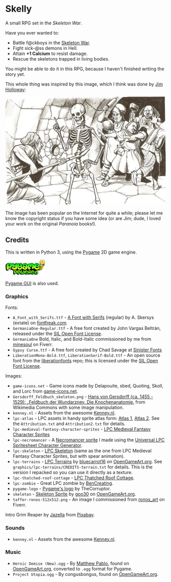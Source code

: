 # Skelly

A small RPG set in the _Skeleton War_.

Have you ever wanted to:

* Battle f@ckboys in the [Skeleton War](https://knowyourmeme.com/memes/events/skeleton-war).
* Fight sick-@ss demons in Hell.
* Attain **+1 Calcium** to resist damage.
* Rescue the skeletons trapped in living bodies.

You might be able to do it in this RPG, because I haven't finished writing the
story yet.

This whole thing was inspired by this image, which I think was done by
[Jim Holloway](https://en.wikipedia.org/wiki/Jim_Holloway_(artist)):

![First of all, you're being a dick right now.](graphics/youre-being-a-dick.png)

The image has been popular on the Internet for quite a while; please let me
know the copyright status if you have some idea (or are Jim; dude, I loved
your work on the original _Paranoia_ books!).

## Credits

This is written in Python 3, using the [Pygame](https://www.pygame.org/) 2D game
engine.

![Powered by Pygame](graphics/pygame-logo.png)

[Pygame GUI](https://pygame-gui.readthedocs.io/en/latest/index.html) is also
used.

### Graphics

Fonts:

* `A_Font_with_Serifs.ttf` -
  [A Font with Serifs](https://www.fontfreak.com/font_A-Font-With-Serifs.htm)
  (regular) by A. Skersys (extate) on
  [fontfreak.com](https://www.fontfreak.com/).
* `GermaniaOne-Regular.ttf` - A free font created by John Vargas Beltrán,
  released under the
  [SIL Open Font License](http://scripts.sil.org/OFL).
* `GermaniaOne` Bold, Italic, and Bold-Italic commissioned by me from
  [minesoul](https://www.fiverr.com/minesoul) on Fiverr.
* `Gypsy Curse.ttf` - A free font created by Chad Savage at
  [Sinister Fonts](https://www.sinisterfonts.com/)
* `LiberationMono-Bold.ttf`, `LiberationSerif-Bold.ttf` - An open source font
  from the
  [liberationfonts](https://github.com/liberationfonts/liberation-fonts) repo;
  this is licensed under the
  [SIL Open Font License](https://github.com/liberationfonts/liberation-fonts/blob/master/LICENSE).

Images:

* `game-icons.net` - Game icons made by Delapouite, sbed, Quoting, Skoll, and
  Lorc from [game-icons.net](https://game-icons.net/).
* `Gersdorff_Feldbuch_skeleton.png` -
  [Hans von Gersdorff (ca. 1455 - 1529): „Feldbuch der Wundarzney, Die Knochenanatomie.](https://commons.wikimedia.org/wiki/Skeleton#/media/File:Gersdorff_Feldbuch_skeleton.jpg)
  from Wikimedia Commons with some image manipulation.
* `kenney.nl` - Assets from the awesome [Kenney.nl](https://www.kenney.nl/).
* `lpc-atlas` - LPC assets in handy sprite atlas form:
  [Atlas 1](https://opengameart.org/content/lpc-tile-atlas),
  [Atlas 2](https://opengameart.org/content/lpc-tile-atlas2). See the
  `Attribution.txt` and `Attribution2.txt` for details.
* `lpc-medieval-fantasy-character-sprites` -
  [LPC Medieval Fantasy Character Sprites](https://opengameart.org/content/lpc-medieval-fantasy-character-sprites)
* `lpc-necromancer` - A
  [Necromancer sprite](https://opengameart.org/content/lpc-necromancer-sprite)
  I made using the
  [Universal LPC Spritesheet Character Generator](http://gaurav.munjal.us/Universal-LPC-Spritesheet-Character-Generator/).
* `lpc-skeleton` -
  [LPC Skeleton](https://opengameart.org/content/lpc-skeleton) (same as the
  one from LPC Medieval Fantasy Character Sprites, but with spear animation).
* `lpc-terrains` - [LPC Terrains](https://opengameart.org/content/lpc-terrains)
  by [bluecarrot16](https://opengameart.org/users/bluecarrot16) on
  [OpenGameArt.org](https://opengameart.org/). See
  `graphics/lpc-terrains/CREDITS-terrain.txt` for details. This is the version
  I repacked so you can use it directly as a texture.
* `lpc-thatched-roof-cottage` -
  [LPC Thatched Roof Cottage](https://opengameart.org/content/lpc-thatched-roof-cottage).
* `lpc-zombie` - Great LPC zombie by
  [BenCreating](https://opengameart.org/content/lpc-zombie).
* `pygame-logo` - [Pygame's logo](https://www.pygame.org/docs/logos.html) by
  TheCorruptor.
* `skeleton` -
  [Skeleton Sprite](https://opengameart.org/content/skeleton-sprite) by
  [goo30](https://opengameart.org/users/goo30) on
  [OpenGameArt.org](https://opengameart.org/).
* `taffer-ronos-512x512.png` - An image I commissioned from
  [ronos_art](https://www.fiverr.com/ronos_art) on Fiverr.

Intro Grim Reaper by
[Jazella](https://pixabay.com/users/jazella-1930366/?utm_source=link-attribution&amp;utm_medium=referral&amp;utm_campaign=image&amp;utm_content=4567470)
from
[Pixabay](https://pixabay.com/?utm_source=link-attribution&amp;utm_medium=referral&amp;utm_campaign=image&amp;utm_content=4567470).

### Sounds

* `kenney.nl` - Assets from the awesome [Kenney.nl](https://www.kenney.nl/).

### Music

* `Heroic Demise (New).ogg` - By [Matthew Pablo](https://matthewpablo.com/),
  found on
  [OpenGameArt.org](https://opengameart.org/content/heroic-demise-updated-version),
  converted to `.ogg` format for Pygame.
* `Project Utopia.ogg` - By congusbongus, found on
  [OpenGameArt.org](https://opengameart.org/content/project-utopia-seamless-loop).
